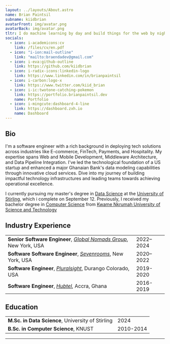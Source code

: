 ```yaml
---
layout: ../layouts/About.astro
name: Brian Paintsil
subname: kiidbrian
avatarFront: img/avatar.png
avatarBack: img/avatar.png
tltr: I do machine learning by day and build things for the web by night.
socials:
  - icon: i-academicons:cv
    link: /files/cv/en.pdf
  - icon: "i-ion:mail-outline"
    link: "mailto:braendadev@gmail.com"
  - icon: i-eva:github-outline
    link: https://github.com/kiidbrian
  - icon: i-radix-icons:linkedin-logo
    link: https://www.linkedin.com/in/brianpaintsil
  - icon: i-carbon:logo-x
    link: https://www.twitter.com/kiid_brian
  - icon: i-ic:twotone-catching-pokemon
    link: https://portfolio.brianpaintsil.dev
    name: Portfolio
  - icon: i-mingcute:dashboard-4-line
    link: https://dashboard.zxh.io
    name: Dashboard
---
```


## Bio

I'm a software engineer with a rich background in deploying tech solutions across industries like E-commerce, FinTech, Payments, and Hospitality. My expertise spans Web and Mobile Development, Middleware Architecture, and Data Pipeline Integration. I've led the technological foundation of a US startup and enhanced a major Ghanaian Bank's data modeling capabilities through innovative cloud services. Dive into my journey of building impactful technology infrastructures and leading teams towards achieving operational excellence.

I currently pursuing my master's degree in [Data Science](https://www.stir.ac.uk/courses/pg-taught/data-science-for-business/) at the [University of Stirling](https://www.stir.ac.uk/), which i complete on September 12. Previously, I received my bachelor degree in [Computer Science](https://en.wikipedia.org/wiki/Computer_science) from [Kwame Nkrumah University of Science and Technology](https://www.knust.edu.gh/)

## Industry Experience

|                                                                                            |           |
| ------------------------------------------------------------------------------------------ | --------- |
| **Senior Software Engineer**, _[Global Nomads Group](https://www.gng.org)_, New York, USA  | 2022–2024 |
| **Software Software Engineer**, _[Sevenrooms](https://www.sevenrooms.com)_, New York, USA  | 2020–2022 |
| **Software Engineer**, _[Pluralsight](https://www.pluralsight.com)_, Durango Colorado, USA | 2019-2020 |
| **Software Engineer**, _[Hubtel](https://www.hubtel.com)_, Accra, Ghana                    | 2016-2019 |

## Education

|                                                   |           |
| ------------------------------------------------- | --------- |
| **M.Sc. in Data Science**, University of Stirling | 2024      |
| **B.Sc. in Computer Science**, KNUST              | 2010-2014 |

---
